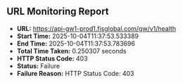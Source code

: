 ## URL Monitoring Report

- **URL:** https://api-gw1-prod1.fisglobal.com/gw/v1/health
- **Start Time:** 2025-10-04T11:37:53.533389
- **End Time:** 2025-10-04T11:37:53.783696
- **Total Time Taken:** 0.250307 seconds
- **HTTP Status Code:** 403
- **Status:** Failure
- **Failure Reason:** HTTP Status Code: 403
